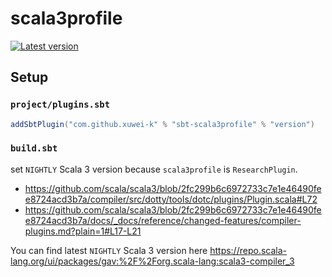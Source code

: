 # scala3profile

[![Latest version](https://index.scala-lang.org/xuwei-k/scala3profile/scala3profile/latest.svg)](https://index.scala-lang.org/xuwei-k/scala3profile/artifacts/scala3profile)

## Setup

### `project/plugins.sbt`

```scala
addSbtPlugin("com.github.xuwei-k" % "sbt-scala3profile" % "version")
```

### `build.sbt`

set `NIGHTLY` Scala 3 version because `scala3profile` is `ResearchPlugin`.

- https://github.com/scala/scala3/blob/2fc299b6c6972733c7e1e46490fee8724acd3b7a/compiler/src/dotty/tools/dotc/plugins/Plugin.scala#L72
- https://github.com/scala/scala3/blob/2fc299b6c6972733c7e1e46490fee8724acd3b7a/docs/_docs/reference/changed-features/compiler-plugins.md?plain=1#L17-L21

You can find latest `NIGHTLY` Scala 3 version here
https://repo.scala-lang.org/ui/packages/gav:%2F%2Forg.scala-lang:scala3-compiler_3
